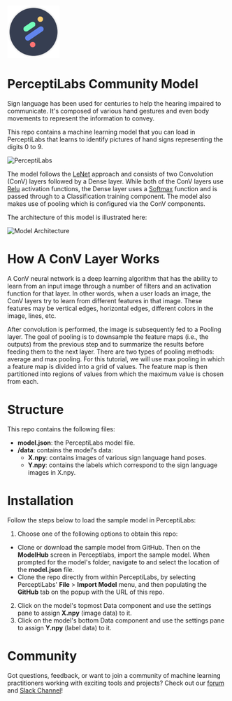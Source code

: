 [![PerceptiLabs](./pl_logo.png)](https://www.perceptilabs.com/home)

# PerceptiLabs Community Model

Sign language has been used for centuries to help the hearing impaired to communicate. It's composed of various hand gestures and even body movements to represent the information to convey. 

This repo contains a machine learning model that you can load in PerceptiLabs that learns to identify pictures of hand signs representing the digits 0 to 9.

![PerceptiLabs](./signlang.jpg)

The model follows the [LeNet](https://en.wikipedia.org/wiki/LeNet) approach and consists of two Convolution (ConV) layers followed by a Dense layer. While both of the ConV layers use [Relu](https://en.wikipedia.org/wiki/Rectifier_(neural_networks)) activation functions, the Dense layer uses a [Softmax](https://en.wikipedia.org/wiki/Softmax_function) function and is passed through to a Classification training component. The model also makes use of pooling which is configured via the ConV components. 

The architecture of this model is illustrated here:

![Model Architecture](./architecture.jpg)

# How A ConV Layer Works 

A ConV neural network is a deep learning algorithm that has the ability to learn from an input image through a number of filters and an activation function for that layer. In other words, when a user loads an image, the ConV layers try to learn from different features in that image. These features may be vertical edges, horizontal edges, different colors in the image, lines, etc.

After convolution is performed, the image is subsequently fed to a Pooling layer. The goal of pooling is to downsample the feature maps (i.e., the outputs) from the previous step and to summarize the results before feeding them to the next layer. There are two types of pooling methods: average and max pooling. For this tutorial, we will use max pooling in which a feature map is divided into a grid of values. The feature map is then partitioned into regions of values from which the maximum value is chosen from each. 

# Structure

This repo contains the following files:

* **model.json**: the PerceptiLabs model file.
* **/data**: contains the model's data:
  * **X.npy**: contains images of various sign language hand poses.
  * **Y.npy**: contains the labels which correspond to the sign language images in X.npy.

# Installation 

Follow the steps below to load the sample model in PerceptiLabs:

1. Choose one of the following options to obtain this repo:

  * Clone or download the sample model from GitHub. Then on the **ModelHub** screen in Perceptilabs, import the sample model. When prompted for the model's folder, navigate to and select the location of the **model.json** file.
  * Clone the repo directly from within PerceptiLabs, by selecting PerceptiLabs' **File** > **Import Model** menu, and then populating the **GitHub** tab on the popup with the URL of this repo.

2. Click on the model's topmost Data component and use the settings pane to assign **X.npy** (image data) to it.
3. Click on the model's bottom Data component and use the settings pane to assign **Y.npy** (label data) to it.

# Community

Got questions, feedback, or want to join a community of machine learning practitioners working with exciting tools and projects? Check out our [forum](http://forum.perceptilabs.com/) and [Slack Channel](https://perceptilabs-com.slack.com/join/shared_invite/enQtODQ5NzAwNDkxOTExLWUxODAwZDk0MzA1MmM4OTViNWE4MmVjYjc2OTQwMTQ4N2NmM2ZlYmI5NjZjOWRiYjBkYjBjMTMzNjEyMDNiNDk)!


